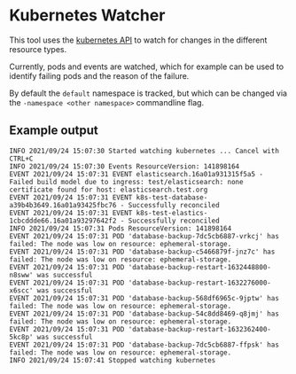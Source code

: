 # Kubernetes Watcher

This tool uses the [kubernetes API](https://kubernetes.io/docs/reference/using-api/api-concepts/) 
to watch for changes in the different resource types.

Currently, pods and events are watched, which for example can be used to identify failing pods 
and the reason of the failure.

By default the `default` namespace is tracked, but which can be changed via the `-namespace <other namespace>` commandline flag.

## Example output

```
INFO 2021/09/24 15:07:30 Started watching kubernetes ... Cancel with CTRL+C
INFO 2021/09/24 15:07:30 Events ResourceVersion: 141898164
EVENT 2021/09/24 15:07:31 EVENT elasticsearch.16a01a931315f5a5 - Failed build model due to ingress: test/elasticsearch: none certificate found for host: elasticsearch.test.org
EVENT 2021/09/24 15:07:31 EVENT k8s-test-database-a39b4b3649.16a01a93425fbc76 - Successfully reconciled
EVENT 2021/09/24 15:07:31 EVENT k8s-test-elastics-1cbcddde66.16a01a93297642f2 - Successfully reconciled
INFO 2021/09/24 15:07:31 Pods ResourceVersion: 141898164
EVENT 2021/09/24 15:07:31 POD 'database-backup-7dc5cb6887-vrkcj' has failed: The node was low on resource: ephemeral-storage.
EVENT 2021/09/24 15:07:31 POD 'database-backup-c5466879f-jnz7c' has failed: The node was low on resource: ephemeral-storage.
EVENT 2021/09/24 15:07:31 POD 'database-backup-restart-1632448800-n8sww' was successful
EVENT 2021/09/24 15:07:31 POD 'database-backup-restart-1632276000-x6scc' was successful
EVENT 2021/09/24 15:07:31 POD 'database-backup-568df6965c-9jptw' has failed: The node was low on resource: ephemeral-storage.
EVENT 2021/09/24 15:07:31 POD 'database-backup-54c8dd8469-q8jmj' has failed: The node was low on resource: ephemeral-storage.
EVENT 2021/09/24 15:07:31 POD 'database-backup-restart-1632362400-5kc8p' was successful
EVENT 2021/09/24 15:07:31 POD 'database-backup-7dc5cb6887-ffpsk' has failed: The node was low on resource: ephemeral-storage.
INFO 2021/09/24 15:07:41 Stopped watching kubernetes
```